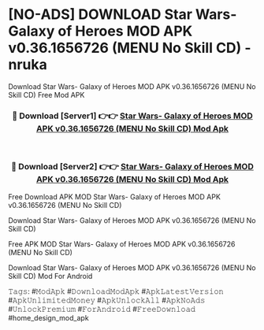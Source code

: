 # [NO-ADS] DOWNLOAD Star Wars- Galaxy of Heroes MOD APK v0.36.1656726 (MENU No Skill CD) - nruka
Download Star Wars- Galaxy of Heroes MOD APK v0.36.1656726 (MENU No Skill CD) Free Mod APK

<div align="center">
<h3>🔴 Download [Server1] 👉👉 <a href="https://apk-comot.site?title=Star_Wars-_Galaxy_of_Heroes_MOD_APK_v0.36.1656726_(MENU_No_Skill_CD)">Star Wars- Galaxy of Heroes MOD APK v0.36.1656726 (MENU No Skill CD) Mod Apk</a></h3><br>

<h3>🔴 Download [Server2] 👉👉 <a href="https://apk-comot.site?title=Star_Wars-_Galaxy_of_Heroes_MOD_APK_v0.36.1656726_(MENU_No_Skill_CD)">Star Wars- Galaxy of Heroes MOD APK v0.36.1656726 (MENU No Skill CD) Mod Apk</a></h3>
</div>


Free Download APK MOD Star Wars- Galaxy of Heroes MOD APK v0.36.1656726 (MENU No Skill CD)

Download Star Wars- Galaxy of Heroes MOD APK v0.36.1656726 (MENU No Skill CD) 

Free APK MOD Star Wars- Galaxy of Heroes MOD APK v0.36.1656726 (MENU No Skill CD) 

Download Star Wars- Galaxy of Heroes MOD APK v0.36.1656726 (MENU No Skill CD) Mod For Android

𝚃𝚊𝚐𝚜: #𝙼𝚘𝚍𝙰𝚙𝚔 #𝙳𝚘𝚠𝚗𝚕𝚘𝚊𝚍𝙼𝚘𝚍𝙰𝚙𝚔 #𝙰𝚙𝚔𝙻𝚊𝚝𝚎𝚜𝚝𝚅𝚎𝚛𝚜𝚒𝚘𝚗 #𝙰𝚙𝚔𝚄𝚗𝚕𝚒𝚖𝚒𝚝𝚎𝚍𝙼𝚘𝚗𝚎𝚢 #𝙰𝚙𝚔𝚄𝚗𝚕𝚘𝚌𝚔𝙰𝚕𝚕 #𝙰𝚙𝚔𝙽𝚘𝙰𝚍𝚜 #𝚄𝚗𝚕𝚘𝚌𝚔𝙿𝚛𝚎𝚖𝚒𝚞𝚖 #𝙵𝚘𝚛𝙰𝚗𝚍𝚛𝚘𝚒𝚍 #𝙵𝚛𝚎𝚎𝙳𝚘𝚠𝚗𝚕𝚘𝚊𝚍 #home_design_mod_apk